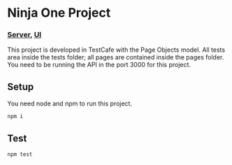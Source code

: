 # Ninja One Project
### [Server]([package.json](https://github.com/NinjaRMM/devicesTask_serverApp)), [UI](https://github.com/Yastrenky/devices-clientapp)
This project is developed in TestCafe with the Page Objects model. All tests area inside the tests folder; all pages are contained inside the pages folder. You need to be running the API in the port 3000 for this project.
## Setup
You need node and npm to run this project.
```bash
npm i
```
## Test
```bash
npm test
```